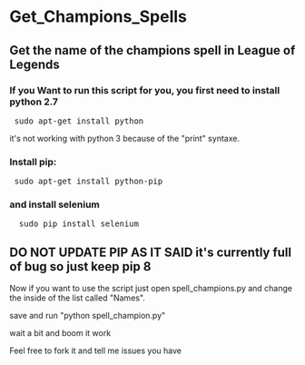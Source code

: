 # Get_Champions_Spells

## Get the name of the champions spell in League of Legends

### If you Want to run this script for you, you first need to install python 2.7 

<pre> sudo apt-get install python </pre>

it's not working with python 3 because of the "print" syntaxe.


### Install pip: 

<pre> sudo apt-get install python-pip </pre>

### and install selenium 

<pre>  sudo pip install selenium </pre>

## DO NOT UPDATE PIP AS IT SAID it's currently full of bug so just keep pip 8


Now if you want to use the script just open spell_champions.py and change the inside of the list called "Names".

save and run "python spell_champion.py"

wait a bit and boom it work 


Feel free to fork it and tell me issues you have 

